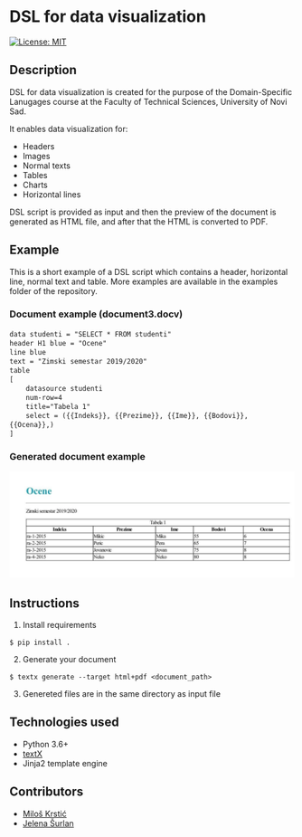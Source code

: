 # DSL for data visualization
[![License: MIT](https://img.shields.io/badge/License-MIT-yellow.svg)](https://opensource.org/licenses/MIT)

## Description

DSL for data visualization is created for the purpose of the Domain-Specific Lanugages course at the Faculty of Technical Sciences, University of Novi Sad.

It enables data visualization for:

- Headers
- Images
- Normal texts
- Tables
- Charts
- Horizontal lines

DSL script is provided as input and then the preview of the document is generated as HTML file, and after that the HTML is converted to PDF.

## Example

This is a short example of a DSL script which contains a header, horizontal line, normal text and table. More examples are available in the examples folder of the repository.

### Document example (document3.docv)
```
data studenti = "SELECT * FROM studenti"
header H1 blue = "Ocene"
line blue
text = "Zimski semestar 2019/2020"
table 
[
    datasource studenti
    num-row=4
    title="Tabela 1"
    select = ({{Indeks}}, {{Prezime}}, {{Ime}}, {{Bodovi}}, {{Ocena}},)
]
```
### Generated document example

![generated example](examples/document3.jpeg)

## Instructions
1. Install requirements
```
$ pip install .
```
2. Generate your document
```
$ textx generate --target html+pdf <document_path>
```
3. Genereted files are in the same directory as input file

## Technologies used
- Python 3.6+
- [textX](https://github.com/textX/textX)
- Jinja2 template engine

## Contributors

- [Miloš Krstić](https://github.com/KrsticM/)
- [Jelena Šurlan](https://github.com/jaseyrae9)
